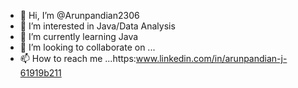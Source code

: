 - 👋 Hi, I’m @Arunpandian2306
- 👀 I’m interested in Java/Data Analysis
- 🌱 I’m currently learning Java
- 💞️ I’m looking to collaborate on ...
- 📫 How to reach me ...https:www.linkedin.com/in/arunpandian-j-61919b211



<!---
Arunpandian2306/Arunpandian2306 is a ✨ special ✨ repository because its `README.md` (this file) appears on your GitHub profile.
You can click the Preview link to take a look at your changes.
--->
